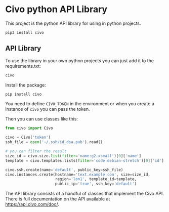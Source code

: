 # Civo python API Library

This project is the python API library for using in python projects.


```sh
pip3 install civo
```

## API Library

To use the library in your own python projects you can just add it to the requirements.txt:

```python
civo
```

Install the package:

```sh
pip install civo
```

You need to define `CIVO_TOKEN` in the environment or when you create a instance of `civo` you can pass the token.

Then you can use classes like this:

```python
from civo import Civo

civo = Civo('token')
ssh_file = open('~/.ssh/id_dsa.pub').read()

# you can filter the result
size_id = civo.size.list(filter='name:g2.xsmall')[0]['name']
template = civo.templates.lists(filter='code:debian-stretch')[0]['id']

civo.ssh.create(name='default', public_key=ssh_file)
civo.instances.create(hostname='text.example.com', size=size_id, 
                      region='lon1', template_id=template,
                      public_ip='true', ssh_key='default')
```

The API library consists of a handful of classes that implement the Civo API. There is full documentation on the API available at https://api.civo.com/doc/.